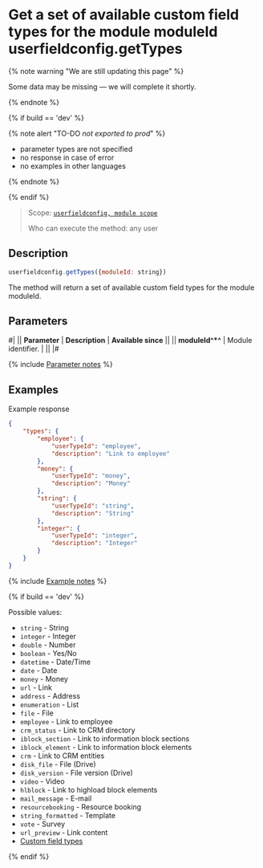 # Get a set of available custom field types for the module moduleId userfieldconfig.getTypes

{% note warning "We are still updating this page" %}

Some data may be missing — we will complete it shortly.

{% endnote %}

{% if build == 'dev' %}

{% note alert "TO-DO _not exported to prod_" %}

- parameter types are not specified
- no response in case of error
- no examples in other languages
  
{% endnote %}

{% endif %}

> Scope: [`userfieldconfig, module scope`](../../../../scopes/permissions.md)
>
> Who can execute the method: any user

## Description

```js
userfieldconfig.getTypes({moduleId: string})
```

The method will return a set of available custom field types for the module moduleId.

## Parameters

#|
|| **Parameter** | **Description** | **Available since** ||
|| **moduleId^*^** | Module identifier.  | ||
|#

{% include [Parameter notes](../../../../../_includes/required.md) %}

## Examples

Example response

```json
{
    "types": {
        "employee": {
            "userTypeId": "employee",
            "description": "Link to employee"
        },
        "money": {
            "userTypeId": "money",
            "description": "Money"
        },
        "string": {
            "userTypeId": "string",
            "description": "String"
        },
        "integer": {
            "userTypeId": "integer",
            "description": "Integer"
        }
    }
}
```

{% include [Example notes](../../../../../_includes/examples.md) %}


{% if build == 'dev' %}

Possible values:
- `string` - String
- `integer` - Integer
- `double` - Number
- `boolean` - Yes/No
- `datetime` - Date/Time
- `date` - Date
- `money` - Money
- `url` - Link
- `address` - Address
- `enumeration` - List
- `file` - File
- `employee` - Link to employee
- `crm_status` - Link to CRM directory
- `iblock_section` - Link to information block sections
- `iblock_element` - Link to information block elements
- `crm` - Link to CRM entities
- `disk_file` - File (Drive)
- `disk_version` - File version (Drive)
- `video` - Video
- `hlblock` - Link to highload block elements
- `mail_message` - E-mail
- `resourcebooking` - Resource booking
- `string_formatted` - Template
- `vote` - Survey
- `url_preview` - Link content
- [Custom field types](../../../universal/user-defined-fields/userfield-type.md)

{% endif %}